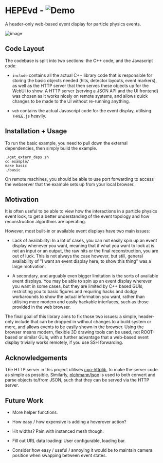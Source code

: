 # HEPEvd - ![Demo](https://img.shields.io/badge/Demo_Build-GitHub_Pages-blue)

A header-only web-based event display for particle physics events.

![image](https://github.com/CrossR/hep_evd/assets/10038688/badd2e8d-9a88-492f-8f1e-b41094af7e72)

## Code Layout

The codebase is split into two sections: the C++ code, and the Javascript code:

- `include` contains all the actual C++ library code that is responsible for storing
  the basic objects needed (hits, detector layouts, event markers), as well as the HTTP
  server that then serves these objects up for the WebUI to show. A HTTP server (serving
  a JSON API and the UI frontend) was chosen as it works nicely on remote systems, and
  allows quick changes to be made to the UI without re-running anything.

- `web` contains the actual Javascript code for the event display, utilising `THREE.js`
  heavily.

## Installation + Usage

To run the basic example, you need to pull down the external dependencies, then simply
build the example.

```
./get_extern_deps.sh
cd example/
make basic
./basic
```

On remote machines, you should be able to use port forwarding to access the webserver
that the example sets up from your local browser.

## Motivation

It is often useful to be able to view how the interactions in a particle physics event
look, to get a better understanding of the event topology and how reconstruction
algorithms are operating.

However, most built-in or available event displays have two main issues:

- Lack of availability: In a lot of cases, you can not easily spin up an event display
  whenever you want, meaning that if what you want to look at is not an input or an
  output, the raw hits or the final reconstruction, you are out of luck. This is not
  always the case however, but still, general availability of "I want an event display
  here, to show this thing" was a large motivation.

- A secondary, and arguably even bigger limitation is the sorts of available event
  displays. You may be able to spin up an event display wherever you want in some
  cases, but they are limited by C++ based GUIs, restricting you to basic figures and
  requiring hacks and dodgy workarounds to show the actual information you want, rather
  than utilising more modern and easily hackable interfaces, such as those provided in
  the web browser.

The final goal of this library aims to fix those two issues: a simple, header-only
include that can be dropped in without changes to a build system or more, and allows
events to be easily shown in the browser. Using the browser means modern, flexible 3D
drawing tools can be used, not ROOT-based or similar GUIs, with a further advantage that
a web-based event display trivially works remotely, if you use SSH forwarding.

## Acknowledgements

The HTTP server in this project utilises
[cpp-httplib](https://github.com/yhirose/cpp-httplib), to make the server code as simple
as possible. Similarly, [nlohmann/json](https://github.com/nlohmann/json) is used to both
convert and parse objects to/from JSON, such that they can be served via the HTTP server.

## Future Work

- More helper functions.

- How easy / how expensive is adding a hoverover action?

- Hit widths? Pain with instanced mesh though.

- Fill out URL data loading: User configurable, loading bar.

- Consider how easy / useful / annoying it would be to maintain camera position
when swapping between event states.
